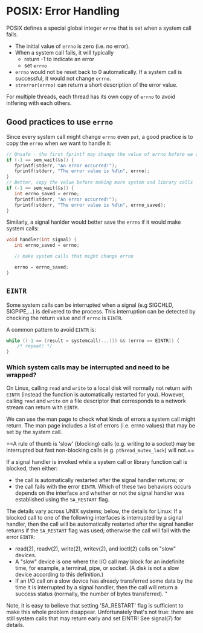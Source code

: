 # POSIX: Error Handling

POSIX defines a special global integer `errno` that is set when a system call fails. 
- The initial value of `errno` is zero (i.e. no error).
- When a system call fails, it will typically 
  - return -1 to indicate an error
  - set `errno`
- `errno` would not be reset back to 0 automatically. If a system call is successful, it would not change `errno`.
- `strerror(errno)` can return a short description of the error value.

For multiple threads, each thread has its own copy of `errno` to avoid intfering with each others.

## Good practices to use `errno` 

Since every system call might change `errno` even `put`, a good practice is to copy the `errno` when we want to handle it:
```C
// Unsafe - the first fprintf may change the value of errno before we use it!
if (-1 == sem_wait(&s)) {
   fprintf(stderr, "An error occurred!");
   fprintf(stderr, "The error value is %d\n", errno);
}
// Better, copy the value before making more system and library calls
if (-1 == sem_wait(&s)) {
   int errno_saved = errno;
   fprintf(stderr, "An error occurred!");
   fprintf(stderr, "The error value is %d\n", errno_saved);
}
```

Similarly, a signal hanlder would better save the `errno` if it would make system calls:
```C
void handler(int signal) {
   int errno_saved = errno;

   // make system calls that might change errno

   errno = errno_saved;
}
```

## `EINTR`

Some system calls can be interrupted when a signal (e.g SIGCHLD, SIGPIPE,...) is delivered to the process. This interruption can be detected by checking the return value and if `errno` is `EINTR`. 

A common pattern to avoid `EINTR` is:
```C
while ((-1 == (result = systemcall(...))) && (errno == EINTR)) {
    /* repeat! */
}
```

### Which system calls may be interrupted and need to be wrapped?

On Linux, calling `read` and `write` to a local disk will normally not return with `EINTR` (instead the function is automatically restarted for you). However, calling `read` and `write` on a file descriptor that corresponds to a network stream can return with `EINTR`.

We can use the man page to check what kinds of errors a system call might return. The man page includes a list of errors (i.e. errno values) that may be set by the system call. 

==A rule of thumb is 'slow' (blocking) calls (e.g. writing to a socket) may be interrupted but fast non-blocking calls (e.g. `pthread_mutex_lock`) will not.==

If a signal handler is invoked while a system call or library function call is blocked, then either:
- the call is automatically restarted after the signal handler returns; or
- the call fails with the error `EINTR`. Which of these two behaviors occurs depends on the interface and whether or not the signal handler was established using the `SA_RESTART` flag. 

The details vary across UNIX systems; below, the details for Linux:
If a blocked call to one of the following interfaces is interrupted by a signal handler, then the call will be automatically restarted after the signal handler returns if the `SA_RESTART` flag was used; otherwise the call will fail with the error `EINTR`:
- read(2), readv(2), write(2), writev(2), and ioctl(2) calls on "slow" devices.
- A "slow" device is one where the I/O call may block for an indefinite time, for example, a terminal, pipe, or socket. (A disk is not a slow device according to this definition.) 
- If an I/O call on a slow device has already transferred some data by the time it is interrupted by a signal handler, then the call will return a success status (normally, the number of bytes transferred). "

Note, it is easy to believe that setting 'SA_RESTART' flag is sufficient to make this whole problem disappear. Unfortunately that's not true: there are still system calls that may return early and set EINTR! See signal(7) for details.